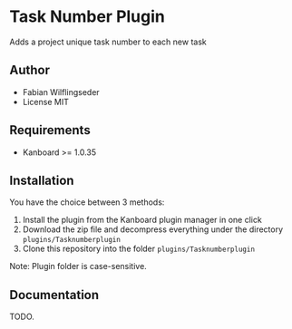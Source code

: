 Task Number Plugin
==============================

Adds a project unique task number to each new task

Author
------

- Fabian Wilflingseder
- License MIT

Requirements
------------

- Kanboard >= 1.0.35

Installation
------------

You have the choice between 3 methods:

1. Install the plugin from the Kanboard plugin manager in one click
2. Download the zip file and decompress everything under the directory `plugins/Tasknumberplugin`
3. Clone this repository into the folder `plugins/Tasknumberplugin`

Note: Plugin folder is case-sensitive.

Documentation
-------------

TODO.
